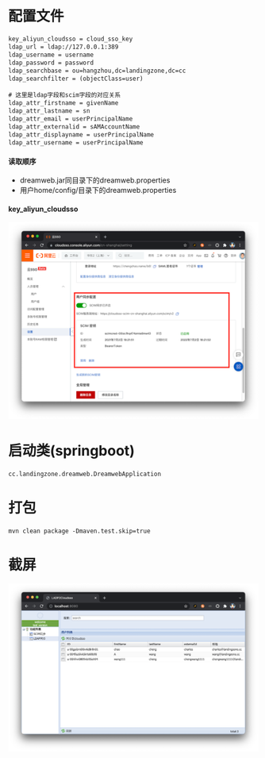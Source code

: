 # 配置文件

```properties
key_aliyun_cloudsso = cloud_sso_key
ldap_url = ldap://127.0.0.1:389
ldap_username = username
ldap_password = password
ldap_searchbase = ou=hangzhou,dc=landingzone,dc=cc
ldap_searchfilter = (objectClass=user)

# 这里是ldap字段和scim字段的对应关系
ldap_attr_firstname = givenName
ldap_attr_lastname = sn
ldap_attr_email = userPrincipalName
ldap_attr_externalid = sAMAccountName
ldap_attr_displayname = userPrincipalName
ldap_attr_username = userPrincipalName
```

#### 读取顺序

- dreamweb.jar同目录下的dreamweb.properties
- 用户home/config/目录下的dreamweb.properties

#### key_aliyun_cloudsso

![screenshot1](image/cloudsso_key.png)



# 启动类(springboot)
`cc.landingzone.dreamweb.DreamwebApplication`



# 打包

`mvn clean package -Dmaven.test.skip=true`



# 截屏

![screenshot1](image/screenshot1.png)